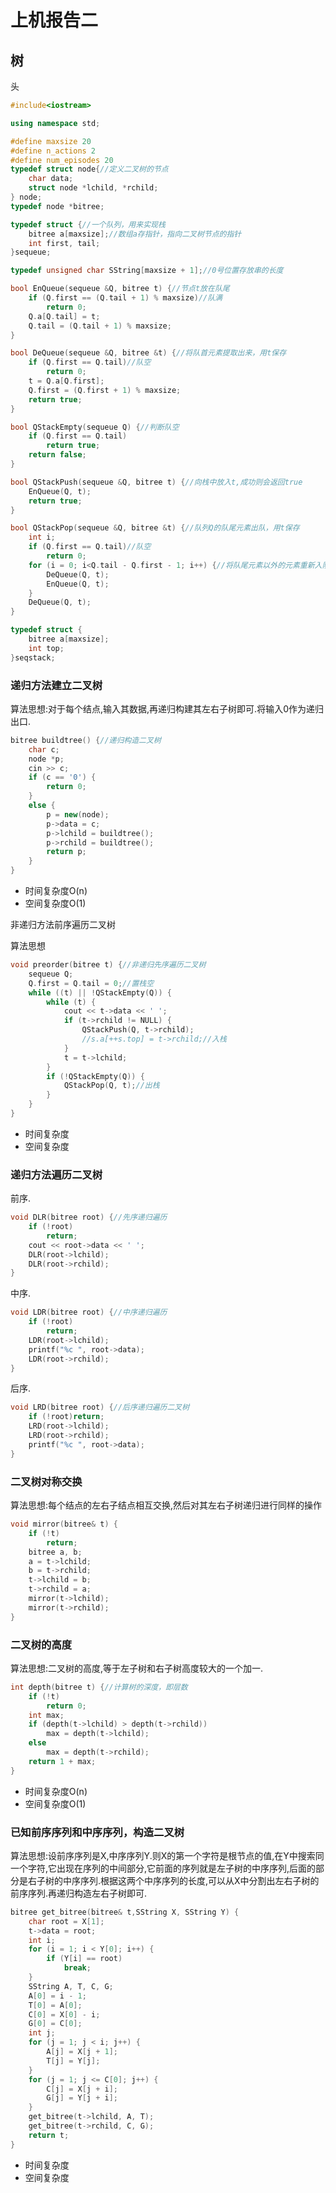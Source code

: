# 上机报告二

## **树**

头

```c++
#include<iostream>

using namespace std;

#define maxsize 20
#define n_actions 2
#define num_episodes 20
typedef struct node{//定义二叉树的节点
	char data;
	struct node *lchild, *rchild;
} node;
typedef node *bitree;

typedef struct {//一个队列，用来实现栈
	bitree a[maxsize];//数组a存指针，指向二叉树节点的指针
	int first, tail;
}sequeue;

typedef unsigned char SString[maxsize + 1];//0号位置存放串的长度

bool EnQueue(sequeue &Q, bitree t) {//节点t放在队尾
	if (Q.first == (Q.tail + 1) % maxsize)//队满
		return 0;
	Q.a[Q.tail] = t;
	Q.tail = (Q.tail + 1) % maxsize;
}

bool DeQueue(sequeue &Q, bitree &t) {//将队首元素提取出来，用t保存
	if (Q.first == Q.tail)//队空
		return 0;
	t = Q.a[Q.first];
	Q.first = (Q.first + 1) % maxsize;
	return true;
}

bool QStackEmpty(sequeue Q) {//判断队空
	if (Q.first == Q.tail)
		return true;
	return false;
}

bool QStackPush(sequeue &Q, bitree t) {//向栈中放入t,成功则会返回true
	EnQueue(Q, t);
	return true;
}

bool QStackPop(sequeue &Q, bitree &t) {//队列Q的队尾元素出队，用t保存
	int i;
	if (Q.first == Q.tail)//队空
		return 0;
	for (i = 0; i<Q.tail - Q.first - 1; i++) {//将队尾元素以外的元素重新入队，则队尾元素移动到队首
		DeQueue(Q, t);
		EnQueue(Q, t);
	}
	DeQueue(Q, t);
}

typedef struct {
	bitree a[maxsize];
	int top;
}seqstack;
```

### 递归方法建立二叉树

算法思想:对于每个结点,输入其数据,再递归构建其左右子树即可.将输入0作为递归出口.

```c++
bitree buildtree() {//递归构造二叉树
	char c;
	node *p;
	cin >> c;
	if (c == '0') {
		return 0;
	}
	else {
		p = new(node);
		p->data = c;
		p->lchild = buildtree();
		p->rchild = buildtree();
		return p;
	}
}
```

* 时间复杂度O(n)
* 空间复杂度O(1)

非递归方法前序遍历二叉树

算法思想

```c++
void preorder(bitree t) {//非递归先序遍历二叉树
	sequeue Q;
	Q.first = Q.tail = 0;//置栈空
	while ((t) || !QStackEmpty(Q)) {
		while (t) {
			cout << t->data << ' ';
			if (t->rchild != NULL) {
				QStackPush(Q, t->rchild);
				//s.a[++s.top] = t->rchild;//入栈
			}
			t = t->lchild;
		}
		if (!QStackEmpty(Q)) {
			QStackPop(Q, t);//出栈
		}
	}
}
```

* 时间复杂度
* 空间复杂度

### 递归方法遍历二叉树

前序.

```c++
void DLR(bitree root) {//先序递归遍历
	if (!root)
		return;
	cout << root->data << ' ';
	DLR(root->lchild);
	DLR(root->rchild);
}
```

中序.

```c++
void LDR(bitree root) {//中序递归遍历
	if (!root)
		return;
	LDR(root->lchild);
	printf("%c ", root->data);
	LDR(root->rchild);
}
```

后序.

```c++
void LRD(bitree root) {//后序递归遍历二叉树
	if (!root)return;
	LRD(root->lchild);
	LRD(root->rchild);
	printf("%c ", root->data);
}
```

### 二叉树对称交换

算法思想:每个结点的左右子结点相互交换,然后对其左右子树递归进行同样的操作

```c++
void mirror(bitree& t) {
	if (!t)
		return;
	bitree a, b;
	a = t->lchild;
	b = t->rchild;
	t->lchild = b;
	t->rchild = a;
	mirror(t->lchild);
	mirror(t->rchild);
}
```

### 二叉树的高度

算法思想:二叉树的高度,等于左子树和右子树高度较大的一个加一.

```c++
int depth(bitree t) {//计算树的深度，即层数
	if (!t)
		return 0;
	int max;
	if (depth(t->lchild) > depth(t->rchild))
		max = depth(t->lchild);
	else
		max = depth(t->rchild);
	return 1 + max;
}
```

* 时间复杂度O(n)
* 空间复杂度O(1)

###  已知前序序列和中序序列，构造二叉树

算法思想:设前序序列是X,中序序列Y.则X的第一个字符是根节点的值,在Y中搜索同一个字符,它出现在序列的中间部分,它前面的序列就是左子树的中序序列,后面的部分是右子树的中序序列.根据这两个中序序列的长度,可以从X中分割出左右子树的前序序列.再递归构造左右子树即可.

```c++
bitree get_bitree(bitree& t,SString X, SString Y) {
	char root = X[1];
	t->data = root;
	int i;
	for (i = 1; i < Y[0]; i++) {
		if (Y[i] == root)
			break;
	}
	SString A, T, C, G;
	A[0] = i - 1;
	T[0] = A[0];
	C[0] = X[0] - i;
	G[0] = C[0];
	int j;
	for (j = 1; j < i; j++) {
		A[j] = X[j + 1];
		T[j] = Y[j];
	}
	for (j = 1; j <= C[0]; j++) {
		C[j] = X[j + i];
		G[j] = Y[j + i];
	}
	get_bitree(t->lchild, A, T);
	get_bitree(t->rchild, C, G);
	return t;
}
```

* 时间复杂度
* 空间复杂度
